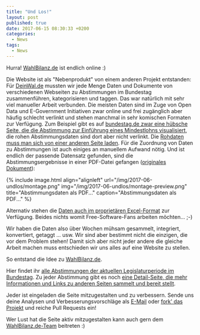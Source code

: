 ```yaml
---
title: "Und Los!"
layout: post
published: true
date: 2017-06-15 08:30:33 +0200
categories:
  - News
tags:
  - News
---
```


Hurra! [WahlBilanz.de](https://wahlbilanz.de/) ist endlich online :)

Die Website ist als "Nebenprodukt" von einem anderen Projekt entstanden:
Für [DeinWal.de](https://deinwal.de) mussten wir jede Menge Daten und Dokumente von verschiedenen Webseiten zu Abstimmungen im Bundestag zusammenführen, kategorisieren und taggen.
Das war natürlich mit sehr viel manueller Arbeit verbunden.
Die meisten Daten sind im Zuge von Open Data und E-Government Initiativen zwar online und frei zugänglich aber häufig schlecht verlinkt und stehen manchmal in sehr komischen Formaten zur Verfügung.
Zum Beispiel gibt es auf [bundestag.de zwar eine hübsche Seite, die die Abstimmung zur Einführung eines Mindestlohns visualisiert](https://www.bundestag.de/parlament/plenum/abstimmung/abstimmung?id=290), die rohen Abstimmungsdaten sind dort aber nicht verlinkt.
Die [Rohdaten muss man sich von einer anderen Seite laden](https://www.bundestag.de/parlament/plenum/abstimmung/liste).
Für die Zuordnung von Daten zu Abstimmungen ist auch einiges an manuellem Aufwand nötig.
Und ist endlich der passende Datensatz gefunden, sind die Abstimmungsergebnisse in einer PDF-Datei gefangen ([originales Dokument](https://www.bundestag.de/blob/286286/8830dd61852c3588376a1f5ba6531dce/20140703_2-data.pdf)):

{% include image.html align="alignleft" url="/img/2017-06-undlos/montage.png" img="/img/2017-06-undlos/montage-preview.png" title="Abstimmungsdaten als PDF..." caption="Abstimmungsdaten als PDF..." %}

Alternativ stehen die [Daten auch im proprietären Excel-Format](https://www.bundestag.de/blob/286290/de77f65674a3bd51f02fd1b9a7dbc915/20140703_2_xls-data.xls) zur Verfügung.
Beides nichts womit Free-Software-Fans arbeiten möchten... ;-)

Wir haben die Daten also über Wochen mühsam gesammelt, integriert, konvertiert, getaggt ... usw.
Wir sind aber bestimmt nicht die einzigen, die vor dem Problem stehen!
Damit sich aber nicht jeder andere die gleiche Arbeit machen muss entschieden wir uns alles auf eine Website zu stellen.

So entstand die Idee zu [WahlBilanz.de](https://wahlbilanz.de/).

Hier findet ihr [alle Abstimmungen der aktuellen Legislaturperiode im Bundestag](https://wahlbilanz.de/abstimmungen/).
Zu jeder Abstimmung gibt es noch [eine Detail-Seite, die mehr Informationen und Links zu anderen Seiten sammelt und bereit stellt](https://wahlbilanz.de/abstimmungen/018-046-02/).



Jeder ist eingeladen die Seite mitzugestalten und zu verbessern.
Sende uns deine Analysen und Verbesserungsvorschläge als [E-Mail](https://wahlbilanz.de/about/#wie-kann-man-uns-erreichen) oder [fork' das Projekt](https://github.com/wahlbilanz/wahlbilanz.de) und reiche Pull Requests ein!

Wer Lust hat die Seite aktiv mitzugestalten kann auch gern dem [WahlBilanz.de-Team](https://github.com/orgs/wahlbilanz/teams/wahlbilanz-team) beitreten :)


